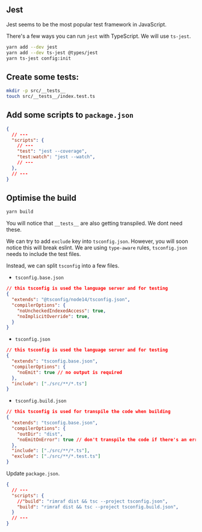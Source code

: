 ## Jest 

Jest seems to be the most popular test framework in JavaScript.

There's a few ways you can run `jest` with TypeScript. We will use `ts-jest`.

```sh
yarn add --dev jest
yarn add --dev ts-jest @types/jest
yarn ts-jest config:init
```

## Create some tests:

```sh
mkdir -p src/__tests__
touch src/__tests__/index.test.ts
```

## Add some scripts to `package.json`


```json
{
  // ---
  "scripts": {
    // ---
    "test": "jest --coverage",
    "test:watch": "jest --watch",
    // ---
  },
  // ---
}
```

## Optimise the build

```sh
yarn build
```

You will notice that `__tests__` are also getting transpiled. We dont need these.

We can try to add `exclude` key into `tsconfig.json`. However, you will soon notice this will break eslint.
We are using `type-aware` rules, `tsconfig.json` needs to include the test files.

Instead, we can split `tsconfig` into a few files.

- `tsconfig.base.json`

```json
// this tsconfig is used the language server and for testing
{
  "extends": "@tsconfig/node14/tsconfig.json",
  "compilerOptions": {
    "noUncheckedIndexedAccess": true,
    "noImplicitOverride": true,
  }
}
```

- `tsconfig.json`

```json
// this tsconfig is used the language server and for testing
{
  "extends": "tsconfig.base.json",
  "compilerOptions": {
    "noEmit": true // no output is required
  },
  "include": ["./src/**/*.ts"]
}

```

- `tsconfig.build.json`

```json
// this tsconfig is used for transpile the code when building
{
  "extends": "tsconfig.base.json",
  "compilerOptions": {
    "outDir": "dist",
    "noEmitOnError": true // don't transpile the code if there's an error
  },
  "include": ["./src/**/*.ts"],
  "exclude": ["./src/**/*.test.ts"]
}
```

Update `package.json`.

```json
{
  // ---
  "scripts": {
    //"build": "rimraf dist && tsc --project tsconfig.json",
    "build": "rimraf dist && tsc --project tsconfig.build.json",
  }
  // ---
}
```




